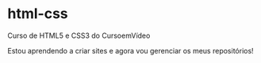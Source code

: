 # html-css
 Curso de HTML5 e CSS3 do CursoemVídeo

Estou aprendendo a criar sites e agora vou gerenciar os meus repositórios!